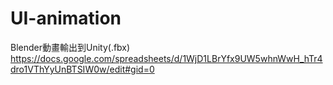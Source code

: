 # UI-animation
Blender動畫輸出到Unity(.fbx)
https://docs.google.com/spreadsheets/d/1WjD1LBrYfx9UW5whnWwH_hTr4dro1VThYyUnBTSIW0w/edit#gid=0
